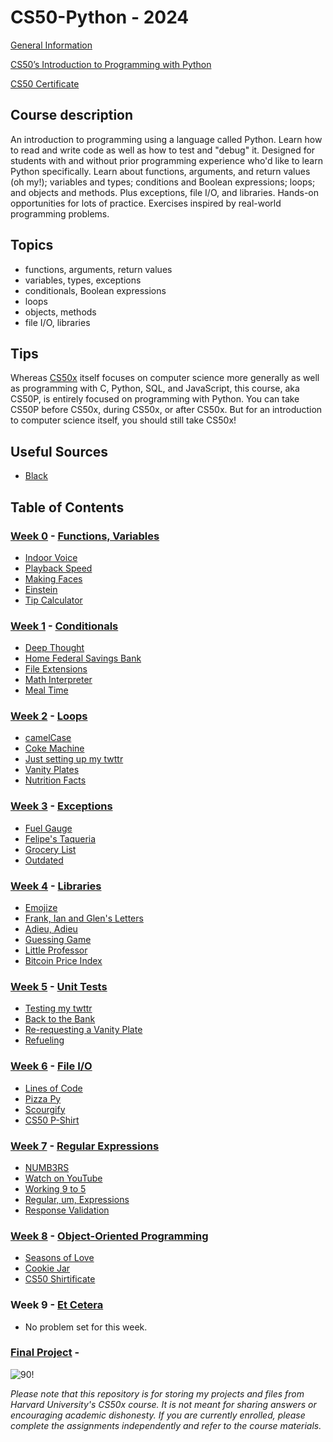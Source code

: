 
# CS50-Python - 2024

[General Information](https://pll.harvard.edu/course/cs50s-introduction-programming-python/2023-05)

[CS50’s Introduction to Programming with Python](https://cs50.harvard.edu/python/2022/)

[CS50 Certificate](https://cs50.harvard.edu/python/2022/certificate/)

## Course description
An introduction to programming using a language called Python. Learn how to read and write code as well as how to test and "debug" it. Designed for students with and without prior programming experience who'd like to learn Python specifically. Learn about functions, arguments, and return values (oh my!); variables and types; conditions and Boolean expressions; loops; and objects and methods. Plus exceptions, file I/O, and libraries. Hands-on opportunities for lots of practice. Exercises inspired by real-world programming problems.



## Topics
* functions, arguments, return values
* variables, types, exceptions
* conditionals, Boolean expressions
* loops
* objects, methods
* file I/O, libraries

## Tips
Whereas [CS50x](https://github.com/yasingunay/CS50x-2023) itself focuses on computer science more generally as well as programming with C, Python, SQL, and JavaScript, this course, aka CS50P, is entirely focused on programming with Python. You can take CS50P before CS50x, during CS50x, or after CS50x. But for an introduction to computer science itself, you should still take CS50x!

## Useful Sources
* [Black](https://pypi.org/project/black/)

## Table of Contents
### [Week 0](/Week%200/) - [Functions, Variables](https://cs50.harvard.edu/python/2022/weeks/0/)
- [Indoor Voice](/Week%200/indoor/)
- [Playback Speed](/Week%200/playback/)
- [Making Faces](/Week%200/faces/)
- [Einstein](/Week%200/einstein/)
- [Tip Calculator](/Week%200/tip/)

### [Week 1](/Week%201/) - [Conditionals](https://cs50.harvard.edu/python/2022/weeks/1/)
- [Deep Thought](/Week%201/deep/)
- [Home Federal Savings Bank](/Week%201/bank/)
- [File Extensions](/Week%201/extensions/)
- [Math Interpreter](/Week%201/interpreter/)
- [Meal Time](/Week%201/meal/)

### [Week 2](/Week%202/) - [Loops](https://cs50.harvard.edu/python/2022/weeks/2/)
- [camelCase](/Week%202/camel/)
- [Coke Machine](/Week%202/coke/)
- [Just setting up my twttr](/Week%202/twttr/)
- [Vanity Plates](/Week%202/plates/)
- [Nutrition Facts](/Week%202/nutrition/)

### [Week 3](/Week%203/) - [Exceptions](https://cs50.harvard.edu/python/2022/weeks/3/)
- [Fuel Gauge](/Week%203/fuel/)
- [Felipe's Taqueria](/Week%203/taqueria/)
- [Grocery List](/Week%203/grocery/)
- [Outdated](/Week%203/outdated/)

### [Week 4](/Week%204/) - [Libraries](https://cs50.harvard.edu/python/2022/weeks/4/)
- [Emojize](/Week%204/emojize/)
- [Frank, Ian and Glen's Letters](/Week%204/figlet/)
- [Adieu, Adieu](/Week%204/adieu/)
- [Guessing Game](/Week%204/game/)
- [Little Professor](/Week%204/professor/)
- [Bitcoin Price Index](/Week%204/bitcoin/)

### [Week 5](/Week%205/) - [Unit Tests](https://cs50.harvard.edu/python/2022/weeks/5/)
- [Testing my twttr](/Week%205/test_twttr/)
- [Back to the Bank](/Week%205/test_bank/)
- [Re-requesting a Vanity Plate](/Week%205/test_plates/)
- [Refueling](/Week%205/test_fuel/)

### [Week 6](/Week%206/) - [File I/O](https://cs50.harvard.edu/python/2022/weeks/6/)
- [Lines of Code](/Week%206/lines/)
- [Pizza Py](/Week%206/pizza/)
- [Scourgify](/Week%206/scourgify/)
- [CS50 P-Shirt](/Week%206/shirt/)

### [Week 7](/Week%207/) - [Regular Expressions](https://cs50.harvard.edu/python/2022/weeks/7/)
- [NUMB3RS](/Week%207/numb3rs/)
- [Watch on YouTube](/Week%207/watch/)
- [Working 9 to 5](/Week%207/working/)
- [Regular, um, Expressions](/Week%207/um/)
- [Response Validation](/Week%207/response/)

### [Week 8](/Week%208/) - [Object-Oriented Programming](https://cs50.harvard.edu/python/2022/weeks/8)
- [Seasons of Love](/Week%208/seasons/)
- [Cookie Jar](/Week%208/jar/)
- [CS50 Shirtificate](/Week%208/shirtificate/)

### Week 9 - [Et Cetera](https://cs50.harvard.edu/python/2022/weeks/9/)
- No problem set for this week.

### [Final Project](https://cs50.harvard.edu/python/2022/project/) -

![90!](https://miro.medium.com/v2/resize:fit:1400/format:webp/1*IYCifTCCR2ah-79u94Z3wg.png)

*Please note that this repository is for storing my projects and files from Harvard University's CS50x course. It is not meant for sharing answers or encouraging academic dishonesty. If you are currently enrolled, please complete the assignments independently and refer to the course materials.*

